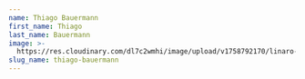 ```yaml
---
name: Thiago Bauermann
first_name: Thiago
last_name: Bauermann
image: >-
  https://res.cloudinary.com/dl7c2wmhi/image/upload/v1758792170/linaro-website/images/author/thiago-bauermann.jpg
slug_name: thiago-bauermann
---
```


